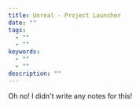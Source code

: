 ```yaml
---
title: Unreal - Project Launcher
date: ""
tags:
  - ""
  - ""
keywords:
  - ""
  - ""
description: ""
---
```


Oh no! I didn't write any notes for this!
